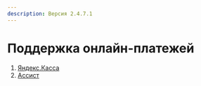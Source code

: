 ```yaml
---
description: Версия 2.4.7.1
---
```


# Поддержка онлайн-платежей

1. [Яндекс.Касса](yandeks.kassa-yandex.kassa.md)
2. [Ассист](assist-assist.md)


